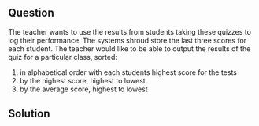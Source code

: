 ## Question
The teacher wants to use the results from students taking these quizzes to log their performance. The systems shroud store the last three scores for each student. The teacher would like to be able to output the results of the quiz for a particular class, sorted:
1. in alphabetical order with each students highest score for the tests
2. by the highest score, highest to lowest
3. by the average score, highest to lowest

## Solution
